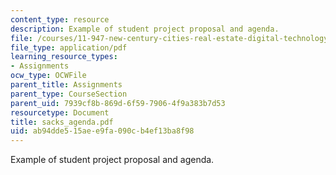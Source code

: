 ```yaml
---
content_type: resource
description: Example of student project proposal and agenda.
file: /courses/11-947-new-century-cities-real-estate-digital-technology-and-design-fall-2004/ab94dde515aee9fa090cb4ef13ba8f98_sacks_agenda.pdf
file_type: application/pdf
learning_resource_types:
- Assignments
ocw_type: OCWFile
parent_title: Assignments
parent_type: CourseSection
parent_uid: 7939cf8b-869d-6f59-7906-4f9a383b7d53
resourcetype: Document
title: sacks_agenda.pdf
uid: ab94dde5-15ae-e9fa-090c-b4ef13ba8f98
---
```

Example of student project proposal and agenda.

